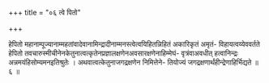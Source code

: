 +++
title = "०६ त्वे पितो"

+++

हेपितो महानाम्पूज्यानाम्महतांवादेवानामिन्द्रादीनाम्मनस्त्वेत्वयिहितन्निहितं अकारिकृतं अमृतं- विहायत्वय्येववर्तते हेपितो तवचारुस्मीचीनेनकेतुनात्वत्कृतेनप्रज्ञालक्षणेनअवसारक्षणेनाहिम्मेघं- वृत्रंवाअवधीत् हत्वानिन्द्रः अन्नमयंहिसोम्यमनइतिश्रुतेः । अथवात्वत्केतुनाजगद्रक्षणेन निमित्तेने- तियोज्यं जगद्रक्षणार्थंहीन्द्रेणाहिर्भिद्यते ॥ ६ ॥